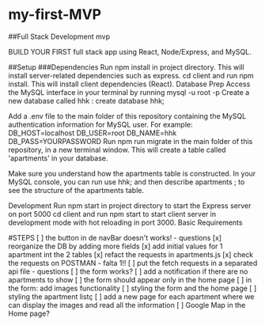 # my-first-MVP

##Full Stack Development mvp

BUILD YOUR FIRST full stack app using React, Node/Express, and MySQL.

##Setup
###Dependencies
Run npm install in project directory. This will install server-related dependencies such as express.
cd client and run npm install. This will install client dependencies (React).
Database Prep
Access the MySQL interface in your terminal by running mysql -u root -p
Create a new database called hhk
: create database hhk;

Add a .env file to the main folder of this repository containing the MySQL authentication information for MySQL user. For example:
DB_HOST=localhost
DB_USER=root
DB_NAME=hhk
DB_PASS=YOURPASSWORD
Run npm run migrate in the main folder of this repository, in a new terminal window. This will create a table called 'apartments' in your database.

Make sure you understand how the apartments
table is constructed. In your MySQL console, you can run use hhk; and then describe apartments
; to see the structure of the apartments
table.

Development
Run npm start in project directory to start the Express server on port 5000
cd client and run npm start to start client server in development mode with hot reloading in port 3000.
Basic Requirements

#STEPS
[ ] the button in de navBar doesn't works! - questions
[x] reorganize the DB by adding more fields
[x] add initial values for 1 apartment int the 2 tables
[x] refact the requests in apartments.js
[x] check the requests on POSTMAN - falta 1!!
[ ] put the fetch requests in a separated api file - questions
[ ] the form works?
[ ] add a notification if there are no apartments to show
[ ] the form should appear only in the home page
[ ] in the form: add images functionality
[ ] styling the form and the home page
[ ] styling the apartment listç
[ ] add a new page for each apartment where we can display the images and read all the information
[ ] Google Map in the Home page?
